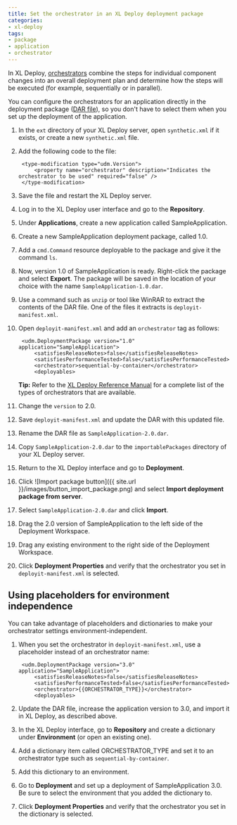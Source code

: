 ```yaml
---
title: Set the orchestrator in an XL Deploy deployment package
categories:
- xl-deploy
tags:
- package
- application
- orchestrator
---
```


In XL Deploy, [orchestrators](http://docs.xebialabs.com/releases/latest/xl-deploy/referencemanual.html#orchestrators) combine the steps for individual component changes into an overall deployment plan and determine how the steps will be executed (for example, sequentially or in parallel).

You can configure the orchestrators for an application directly in the deployment package ([DAR file](http://docs.xebialabs.com/releases/4.5/xl-deploy/referencemanual.html#deployment-archive-dar-format)), so you don't have to select them when you set up the deployment of the application.

1. In the `ext` directory of your XL Deploy server, open `synthetic.xml` if it exists, or create a new `synthetic.xml` file.
1. Add the following code to the file:

        <type-modification type="udm.Version">
            <property name="orchestrator" description="Indicates the orchestrator to be used" required="false" />
        </type-modification>

1. Save the file and restart the XL Deploy server.
1. Log in to the XL Deploy user interface and go to the **Repository**.
1. Under **Applications**, create a new application called SampleApplication.
2. Create a new SampleApplication deployment package, called 1.0.
3. Add a `cmd.Command` resource deployable to the package and give it the command `ls`.
4. Now, version 1.0 of SampleApplication is ready. Right-click the package and select **Export**. The package will be saved in the location of your choice with the name `SampleApplication-1.0.dar`.
5. Use a command such as `unzip` or tool like WinRAR to extract the contents of the DAR file. One of the files it extracts is `deployit-manifest.xml`.
6. Open `deployit-manifest.xml` and add an `orchestrator` tag as follows:

        <udm.DeploymentPackage version="1.0" application="SampleApplication">
            <satisfiesReleaseNotes>false</satisfiesReleaseNotes>
            <satisfiesPerformanceTested>false</satisfiesPerformanceTested>
            <orchestrator>sequential-by-container</orchestrator>
            <deployables>

      **Tip:** Refer to the [XL Deploy Reference Manual](http://docs.xebialabs.com/releases/4.5/xl-deploy/referencemanual.html#types-of-orchestrators) for a complete list of the types of orchestrators that are available.

1. Change the `version` to 2.0.
2. Save `deployit-manifest.xml` and update the DAR with this updated file.
3. Rename the DAR file as `SampleApplication-2.0.dar`.
4. Copy `SampleApplication-2.0.dar` to the `importablePackages` directory of your XL Deploy server.
5. Return to the XL Deploy interface and go to **Deployment**.
6. Click ![Import package button]({{ site.url }}/images/button_import_package.png) and select **Import deployment package from server**.
7. Select `SampleApplication-2.0.dar` and click **Import**.
8. Drag the 2.0 version of SampleApplication to the left side of the Deployment Workspace.
9. Drag any existing environment to the right side of the Deployment Workspace.
10. Click **Deployment Properties** and verify that the orchestrator you set in `deployit-manifest.xml` is selected. 


## Using placeholders for environment independence

You can take advantage of placeholders and dictionaries to make your orchestrator settings environment-independent.

1. When you set the orchestrator in `deployit-manifest.xml`, use a placeholder instead of an orchestrator name:

        <udm.DeploymentPackage version="3.0" application="SampleApplication">
            <satisfiesReleaseNotes>false</satisfiesReleaseNotes>
            <satisfiesPerformanceTested>false</satisfiesPerformanceTested>
            <orchestrator>{{ORCHESTRATOR_TYPE}}</orchestrator>
            <deployables>

1. Update the DAR file, increase the application version to 3.0, and import it in XL Deploy, as described above.
1. In the XL Deploy interface, go to **Repository** and create a dictionary under **Environment** (or open an existing one).
2. Add a dictionary item called ORCHESTRATOR_TYPE and set it to an orchestrator type such as `sequential-by-container`.
3. Add this dictionary to an environment.
3. Go to **Deployment** and set up a deployment of SampleApplication 3.0. Be sure to select the environment that you added the dictionary to.
4. Click **Deployment Properties** and verify that the orchestrator you set in the dictionary is selected.
